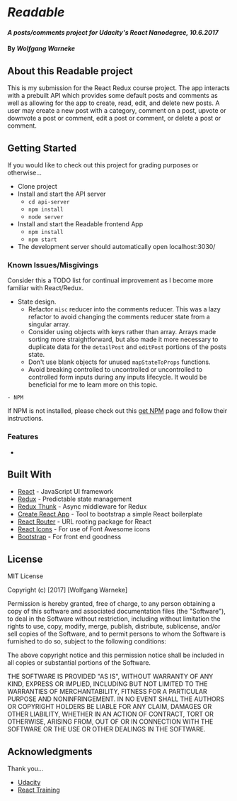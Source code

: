 # _Readable_

#### _A posts/comments project for Udacity's React Nanodegree, 10.6.2017_

#### By _**Wolfgang Warneke**_

## About this Readable project

This is my submission for the React Redux course project. The app interacts with a prebuilt API which provides some default posts and comments as well as allowing for the app to create, read, edit, and delete new posts. A user may create a new post with a category, comment on a post, upvote or downvote a post or comment, edit a post or comment, or delete a post or comment.

## Getting Started

If you would like to check out this project for grading purposes or otherwise...
* Clone project
* Install and start the API server
    - `cd api-server`
    - `npm install`
    - `node server`
* Install and start the Readable frontend App
    - `npm install`
    - `npm start`
* The development server should automatically open localhost:3030/

### Known Issues/Misgivings

Consider this a TODO list for continual improvement as I become more familiar with React/Redux.
* State design.
    - Refactor `misc` reducer into the comments reducer. This was a lazy refactor to avoid changing the comments reducer state from a singular array.
    - Consider using objects with keys rather than array. Arrays made sorting more straightforward, but also made it more necessary to duplicate data for the `detailPost` and `editPost` portions of the posts state.
    - Don't use blank objects for unused `mapStateToProps` functions.
    - Avoid breaking controlled to uncontrolled or uncontrolled to controlled form inputs during any inputs lifecycle. It would be beneficial for me to learn more on this topic.

```
- NPM
```
If NPM is not installed, please check out this [get NPM](https://www.npmjs.com/get-npm) page and follow their instructions.

### Features

*

## Built With

* [React](https://github.com/facebook/react) - JavaScript UI framework
* [Redux](https://github.com/reactjs/redux) - Predictable state management
* [Redux Thunk](https://github.com/gaearon/redux-thunk) - Async middleware for Redux
* [Create React App](https://github.com/facebookincubator/create-react-app) - Tool to bootstrap a simple React boilerplate
* [React Router](https://github.com/ReactTraining/react-router) - URL rooting package for React
* [React Icons](https://github.com/gorangajic/react-icons) - For use of Font Awesome icons
* [Bootstrap](https://getbootstrap.com) - For front end goodness

## License

MIT License

Copyright (c) [2017] [Wolfgang Warneke]

Permission is hereby granted, free of charge, to any person obtaining a copy
of this software and associated documentation files (the "Software"), to deal
in the Software without restriction, including without limitation the rights
to use, copy, modify, merge, publish, distribute, sublicense, and/or sell
copies of the Software, and to permit persons to whom the Software is
furnished to do so, subject to the following conditions:

The above copyright notice and this permission notice shall be included in all
copies or substantial portions of the Software.

THE SOFTWARE IS PROVIDED "AS IS", WITHOUT WARRANTY OF ANY KIND, EXPRESS OR
IMPLIED, INCLUDING BUT NOT LIMITED TO THE WARRANTIES OF MERCHANTABILITY,
FITNESS FOR A PARTICULAR PURPOSE AND NONINFRINGEMENT. IN NO EVENT SHALL THE
AUTHORS OR COPYRIGHT HOLDERS BE LIABLE FOR ANY CLAIM, DAMAGES OR OTHER
LIABILITY, WHETHER IN AN ACTION OF CONTRACT, TORT OR OTHERWISE, ARISING FROM,
OUT OF OR IN CONNECTION WITH THE SOFTWARE OR THE USE OR OTHER DEALINGS IN THE
SOFTWARE.

## Acknowledgments
Thank you...
* [Udacity](https://www.udacity.com/)
* [React Training](https://www.reacttraining.com/)
